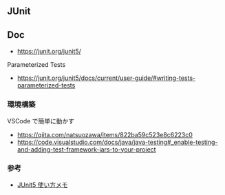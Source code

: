 ## JUnit

## Doc
- https://junit.org/junit5/

Parameterized Tests
- https://junit.org/junit5/docs/current/user-guide/#writing-tests-parameterized-tests

### 環境構築
VSCode で簡単に動かす
- https://qiita.com/natsuozawa/items/822ba59c523e8c6223c0
- https://code.visualstudio.com/docs/java/java-testing#_enable-testing-and-adding-test-framework-jars-to-your-project

### 参考
- [JUnit5 使い方メモ](https://qiita.com/opengl-8080/items/efe54204e25f615e322f)